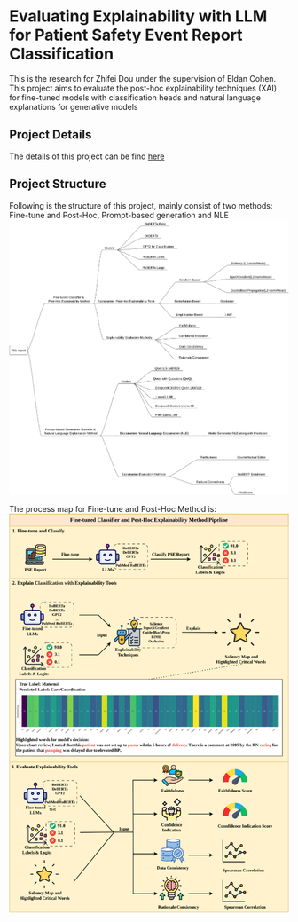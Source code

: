 # Evaluating Explainability with LLM for Patient Safety Event Report Classification 
This is the research for Zhifei Dou under the supervision of Eldan Cohen. This project aims to evaluate the post-hoc explainability techniques (XAI) for fine-tuned models with classification heads and natural language explanations for generative models

## Project Details
The details of this project can be find [here](/Assets/Project_report.pdf)

## Project Structure
Following is the structure of this project, mainly consist of two methods: Fine-tune and Post-Hoc, Prompt-based generation and NLE
<img src="./Assets/structure_map.png" alt="Project Structure" width="800"/>

The process map for Fine-tune and Post-Hoc Method is:
<img src="./Assets/process_finetune.png" alt="Fine-tuned and Post-Hoc Method Process" width="800"/>
